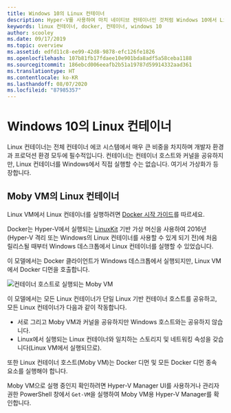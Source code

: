 ```yaml
---
title: Windows 10의 Linux 컨테이너
description: Hyper-V를 사용하여 마치 네이티브 컨테이너인 것처럼 Windows 10에서 Linux 컨테이너를 실행하는 여러 가지 방법을 알아봅니다.
keywords: linux 컨테이너, docker, 컨테이너, windows 10
author: scooley
ms.date: 09/17/2019
ms.topic: overview
ms.assetid: edfd11c8-ee99-42d8-9878-efc126fe1826
ms.openlocfilehash: 107b81fb17fdaee10e901bda8adf5a58ceba1188
ms.sourcegitcommit: 186ebcd006eeafb2b51a19787d59914332aad361
ms.translationtype: HT
ms.contentlocale: ko-KR
ms.lasthandoff: 08/07/2020
ms.locfileid: "87985357"
---
```

# <a name="linux-containers-on-windows-10"></a>Windows 10의 Linux 컨테이너

Linux 컨테이너는 전체 컨테이너 에코 시스템에서 매우 큰 비중을 차지하며 개발자 환경과 프로덕션 환경 모두에 필수적입니다.  컨테이너는 컨테이너 호스트와 커널을 공유하지만, Linux 컨테이너를 Windows에서 직접 실행할 수는 없습니다. 여기서 가상화가 등장합니다.

## <a name="linux-containers-in-a-moby-vm"></a>Moby VM의 Linux 컨테이너

Linux VM에서 Linux 컨테이너를 실행하려면 [Docker 시작 가이드](https://docs.docker.com/docker-for-windows/)를 따르세요.

Docker는 Hyper-V에서 실행되는 [LinuxKit](https://github.com/linuxkit/linuxkit) 기반 가상 머신을 사용하여 2016년(Hyper-V 격리 또는 Windows의 Linux 컨테이너를 사용할 수 있게 되기 전)에 처음 릴리스될 때부터 Windows 데스크톱에서 Linux 컨테이너를 실행할 수 있었습니다.

이 모델에서는 Docker 클라이언트가 Windows 데스크톱에서 실행되지만, Linux VM에서 Docker 디먼을 호출합니다.

![컨테이너 호스트로 실행되는 Moby VM](media/MobyVM.png)

이 모델에서는 모든 Linux 컨테이너가 단일 Linux 기반 컨테이너 호스트를 공유하고, 모든 Linux 컨테이너가 다음과 같이 작동합니다.

* 서로 그리고 Moby VM과 커널을 공유하지만 Windows 호스트와는 공유하지 않습니다.
* Linux에서 실행되는 Linux 컨테이너와 일치하는 스토리지 및 네트워킹 속성을 갖습니다(Linux VM에서 실행되므로).

또한 Linux 컨테이너 호스트(Moby VM)는 Docker 디먼 및 모든 Docker 디먼 종속 요소를 실행해야 합니다.

Moby VM으로 실행 중인지 확인하려면 Hyper-V Manager UI를 사용하거나 관리자 권한 PowerShell 창에서 `Get-VM`을 실행하여 Moby VM용 Hyper-V Manager를 확인합니다.
